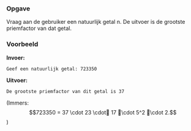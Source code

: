 ### Opgave

Vraag aan de gebruiker een natuurlijk getal n. De uitvoer is de grootste
priemfactor van dat getal.


### Voorbeeld

**Invoer:**

    Geef een natuurlijk getal: 723350

**Uitvoer:**

    De grootste priemfactor van dit getal is 37

(Immers: $$723350 = 37 \cdot 23 \cdot 17 \cdot 5^2 \cdot 2.$$)
